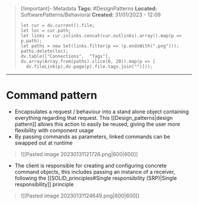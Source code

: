 > [!important]- Metadata
> **Tags:** #DesignPatterns 
> **Located:** SoftwarePatterns/Behavioral
> **Created:** 31/01/2023 - 12:09
> ```dataviewjs
>let cur = dv.current().file;
>let loc = cur.path;
>let links = cur.inlinks.concat(cur.outlinks).array().map(p => p.path);
>let paths = new Set(links.filter(p => !p.endsWith(".png")));
>paths.delete(loc);
>dv.table(["Connections",  "Tags"], dv.array(Array.from(paths).slice(0, 20)).map(p => [
>   dv.fileLink(p),dv.page(p).file.tags.join("")]));
> ```

___
# Command pattern
- Encapsulates a request / behaviour into a stand alone object containing everything regarding that request. This [[Design_patterns|design pattern]] allows this action to easily be reused, giving the user more flexibility with component usage
- By passing commands as parameters, linked commands can be swapped out at runtime

> ![[Pasted image 20230131121726.png|600|600]]

- The client is responsible for creating and configuring concrete command objects, this includes passing an instance of a receiver, following the [[SOLID_principles#Single responsibility (SRP)|Single responsibility]] principle

> ![[Pasted image 20230131124649.png|600|600]]
